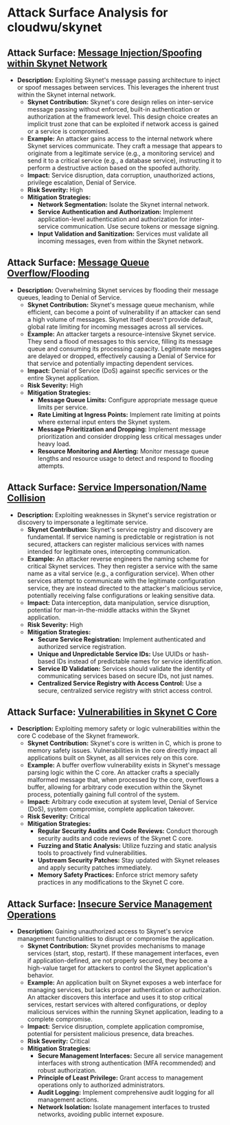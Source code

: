 # Attack Surface Analysis for cloudwu/skynet

## Attack Surface: [Message Injection/Spoofing within Skynet Network](./attack_surfaces/message_injectionspoofing_within_skynet_network.md)

*   **Description:**  Exploiting Skynet's message passing architecture to inject or spoof messages between services. This leverages the inherent trust within the Skynet internal network.
    *   **Skynet Contribution:** Skynet's core design relies on inter-service message passing without enforced, built-in authentication or authorization at the framework level. This design choice creates an implicit trust zone that can be exploited if network access is gained or a service is compromised.
    *   **Example:** An attacker gains access to the internal network where Skynet services communicate. They craft a message that appears to originate from a legitimate service (e.g., a monitoring service) and send it to a critical service (e.g., a database service), instructing it to perform a destructive action based on the spoofed authority.
    *   **Impact:** Service disruption, data corruption, unauthorized actions, privilege escalation, Denial of Service.
    *   **Risk Severity:** High
    *   **Mitigation Strategies:**
        *   **Network Segmentation:** Isolate the Skynet internal network.
        *   **Service Authentication and Authorization:** Implement application-level authentication and authorization for inter-service communication. Use secure tokens or message signing.
        *   **Input Validation and Sanitization:** Services must validate all incoming messages, even from within the Skynet network.

## Attack Surface: [Message Queue Overflow/Flooding](./attack_surfaces/message_queue_overflowflooding.md)

*   **Description:**  Overwhelming Skynet services by flooding their message queues, leading to Denial of Service.
    *   **Skynet Contribution:** Skynet's message queue mechanism, while efficient, can become a point of vulnerability if an attacker can send a high volume of messages. Skynet itself doesn't provide default, global rate limiting for incoming messages across all services.
    *   **Example:** An attacker targets a resource-intensive Skynet service. They send a flood of messages to this service, filling its message queue and consuming its processing capacity. Legitimate messages are delayed or dropped, effectively causing a Denial of Service for that service and potentially impacting dependent services.
    *   **Impact:** Denial of Service (DoS) against specific services or the entire Skynet application.
    *   **Risk Severity:** High
    *   **Mitigation Strategies:**
        *   **Message Queue Limits:** Configure appropriate message queue limits per service.
        *   **Rate Limiting at Ingress Points:** Implement rate limiting at points where external input enters the Skynet system.
        *   **Message Prioritization and Dropping:** Implement message prioritization and consider dropping less critical messages under heavy load.
        *   **Resource Monitoring and Alerting:** Monitor message queue lengths and resource usage to detect and respond to flooding attempts.

## Attack Surface: [Service Impersonation/Name Collision](./attack_surfaces/service_impersonationname_collision.md)

*   **Description:**  Exploiting weaknesses in Skynet's service registration or discovery to impersonate a legitimate service.
    *   **Skynet Contribution:** Skynet's service registry and discovery are fundamental. If service naming is predictable or registration is not secured, attackers can register malicious services with names intended for legitimate ones, intercepting communication.
    *   **Example:** An attacker reverse engineers the naming scheme for critical Skynet services. They then register a service with the same name as a vital service (e.g., a configuration service). When other services attempt to communicate with the legitimate configuration service, they are instead directed to the attacker's malicious service, potentially receiving false configurations or leaking sensitive data.
    *   **Impact:** Data interception, data manipulation, service disruption, potential for man-in-the-middle attacks within the Skynet application.
    *   **Risk Severity:** High
    *   **Mitigation Strategies:**
        *   **Secure Service Registration:** Implement authenticated and authorized service registration.
        *   **Unique and Unpredictable Service IDs:** Use UUIDs or hash-based IDs instead of predictable names for service identification.
        *   **Service ID Validation:** Services should validate the identity of communicating services based on secure IDs, not just names.
        *   **Centralized Service Registry with Access Control:** Use a secure, centralized service registry with strict access control.

## Attack Surface: [Vulnerabilities in Skynet C Core](./attack_surfaces/vulnerabilities_in_skynet_c_core.md)

*   **Description:**  Exploiting memory safety or logic vulnerabilities within the core C codebase of the Skynet framework.
    *   **Skynet Contribution:** Skynet's core is written in C, which is prone to memory safety issues. Vulnerabilities in the core directly impact all applications built on Skynet, as all services rely on this core.
    *   **Example:** A buffer overflow vulnerability exists in Skynet's message parsing logic within the C core. An attacker crafts a specially malformed message that, when processed by the core, overflows a buffer, allowing for arbitrary code execution within the Skynet process, potentially gaining full control of the system.
    *   **Impact:** Arbitrary code execution at system level, Denial of Service (DoS), system compromise, complete application takeover.
    *   **Risk Severity:** Critical
    *   **Mitigation Strategies:**
        *   **Regular Security Audits and Code Reviews:** Conduct thorough security audits and code reviews of the Skynet C core.
        *   **Fuzzing and Static Analysis:** Utilize fuzzing and static analysis tools to proactively find vulnerabilities.
        *   **Upstream Security Patches:**  Stay updated with Skynet releases and apply security patches immediately.
        *   **Memory Safety Practices:**  Enforce strict memory safety practices in any modifications to the Skynet C core.

## Attack Surface: [Insecure Service Management Operations](./attack_surfaces/insecure_service_management_operations.md)

*   **Description:**  Gaining unauthorized access to Skynet's service management functionalities to disrupt or compromise the application.
    *   **Skynet Contribution:** Skynet provides mechanisms to manage services (start, stop, restart). If these management interfaces, even if application-defined, are not properly secured, they become a high-value target for attackers to control the Skynet application's behavior.
    *   **Example:** An application built on Skynet exposes a web interface for managing services, but lacks proper authentication or authorization. An attacker discovers this interface and uses it to stop critical services, restart services with altered configurations, or deploy malicious services within the running Skynet application, leading to a complete compromise.
    *   **Impact:** Service disruption, complete application compromise, potential for persistent malicious presence, data breaches.
    *   **Risk Severity:** Critical
    *   **Mitigation Strategies:**
        *   **Secure Management Interfaces:** Secure all service management interfaces with strong authentication (MFA recommended) and robust authorization.
        *   **Principle of Least Privilege:** Grant access to management operations only to authorized administrators.
        *   **Audit Logging:** Implement comprehensive audit logging for all management actions.
        *   **Network Isolation:** Isolate management interfaces to trusted networks, avoiding public internet exposure.


